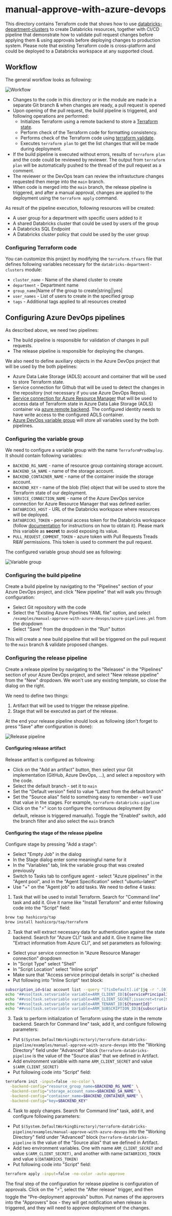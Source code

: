 # manual-approve-with-azure-devops

This directory contains Terraform code that shows how to use [databricks-department-clusters](../../modules/databricks-department-clusters) to create Databricks resources, together with CI/CD pipeline that demonstrate how to validate pull request changes before applying them & using approvals before deploying changes to production system.  Please note that existing Terraform code is cross-platform and could be deployed to a Databricks workspace at any supported cloud.

## Workflow

The general workflow looks as following:

![Workflow](../../images/terraform-databricks-pipeline-azure-devops.png)

* Changes to the code in this directory or in the module are made in a separate Git branch & when changes are ready, a pull request is opened
* Upon opening of the pull request, the build pipeline is triggered, and following operations are performed:
  * Initializes Terraform using a remote backend to store a [Terraform state](https://www.terraform.io/language/state).
  * Perform check of the Terraform code for formatting consistency.
  * Performs check of the Terraform code using [terraform validate](https://www.terraform.io/cli/commands/validate).
  * Executes `terraform plan` to get the list changes that will be made during deployment.
* If the build pipeline is executed without errors, results of `terraform plan` and the code could be reviewed by reviewer. The output from `terraform plan` will be automatically pushed to the thread of the pull request as a comment. 
* The reviewer or the DevOps team can review the infrastucture changes requested then merge into the `main` branch.
* When code is merged into the `main` branch, the release pipeline is triggered, and after a manual approval, changes are applied to the deployment using the `terraform apply` command.

As result of the pipeline execution, following resources will be created:

* A user group for a department with specific users added to it
* A shared Databricks cluster that could be used by users of the group
* A Databricks SQL Endpoint
* A Databricks cluster policy that could be used by the user group


### Configuring Terraform code

You can customize this project by modifying the `terraform.tfvars` file that defines following variables necessary for the `databricks-department-clusters` module:

* `cluster_name` - Name of the shared cluster to create
* `department` - Department name
* `group_name`|Name of the group to create|string||yes|
* `user_names` - List of users to create in the specified group
* `tags` - Additional tags applied to all resources created

## Configuring Azure DevOps pipelines

As described above, we need two pipelines:

* The build pipeline is responsible for validation of changes in pull requests.
* The release pipeline is responsible for deploying the changes.

We also need to define auxiliary objects in the Azure DevOps project that will be used by the both pipelines:

* Azure Data Lake Storage (ADLS) account and container that will be used to store Terraform state.
* Service connection for Github that will be used to detect the changes in the repository (not necessary if you use Azure DevOps Repos).
* [Service connection for Azure Resource Manager](https://docs.microsoft.com/en-us/azure/devops/pipelines/library/service-endpoints?view=azure-devops&tabs=yaml#azure-resource-manager-service-connection) that will be used to access data of Terraform state in Azure Data Lake Storage (ADLS) container via [azure remote backend](https://www.terraform.io/language/settings/backends/azurerm).  The configured identity needs to have write access to the configured ADLS container.
* [Azure DevOps variable group](https://docs.microsoft.com/en-us/azure/devops/pipelines/library/variable-groups) will store all variables used by the both pipelines.

### Configuring the variable group

We need to configure a variable group with the name `TerraformProdDeploy`.  It should contain following variables:

* `BACKEND_RG_NAME` - name of resource group containing storage account.
* `BACKEND_SA_NAME` - name of the storage account.
* `BACKEND_CONTAINER_NAME` - name of the container inside the storage account.
* `BACKEND_KEY` - name of the blob (file) object that will be used to store the Terraform state of our deployment.
* `SERVICE_CONNECTION_NAME` - name of the Azure DevOps service connection for Azure Resource Manager that was defined earlier.
* `DATABRICKS_HOST` - URL of the Databricks workspace where resources will be deployed.
* `DATABRICKS_TOKEN` - personal access token for the Databricks workspace (follow [documentation](https://docs.databricks.com/dev-tools/api/latest/authentication.html) for instructions on how to obtain it).  Please mark this variable as **secret** to avoid exposing its value.
* `PULL_REQUEST_COMMENT_TOKEN` - azure token with Pull Requests Treads R&W permissions. This token is used to comment the pull request.

The configured variable group should see as following:

![Variable group](../../images/azdo-variable-group.png)


### Configuring the build pipeline

Create a build pipeline by navigating to the "Pipelines" section of your Azure DevOps project, and click "New pipeline" that will walk you through configuration:

* Select Git repository with the code
* Select the "Existing Azure Pipelines YAML file" option, and select `/examples/manual-approve-with-azure-devops/azure-pipelines.yml` from the dropdown
* Select "Save" from the dropdown in the "Run" button

This will create a new build pipeline that will be triggered on the pull request to the `main` branch & validate proposed changes.


### Configuring the release pipeline

Create a release pipeline by navigating to the "Releases" in the "Pipelines" section of your Azure DevOps project, and select "New release pipeline" from the "New" dropdown.  We won't use any existing template, so close the dialog on the right.

We need to define two things:

1. Artifact that will be used to trigger the release pipeline.
1. Stage that will be executed as part of the release.

At the end your release pipeline should look as following (don't forget to press "Save" after configuration is done):

![Release pipeline](../../images/azdo-release-pipeline.png)


#### Configuring release artifact

Release artifact is configured as following:

* Click on the "Add an artifact" button, then select your Git implementation (GitHub, Azure DevOps, ...), and select a repository with the code.
* Select the default branch - set it to `main`
* Set the "Default version" field to value "Latest from the default branch"
* Set the "Source alias" field to something easy to remember - we'll use that value in the stages.  For example, `terraform-databricks-pipeline`
* Click on the "⚡" icon to configure the continuous deployment (by default, release is triggered manually). Toggle the "Enabled" switch, add the branch filter and also select the `main` branch

#### Configuring the stage of the release pipeline

Configure stage by pressing "Add a stage":

* Select "Empty Job" in the dialog
* In the Stage dialog enter some meaningful name for it
* In the "Variables" tab, link the variable group that was created previously
* Switch to Tasks tab to configure agent - select "Azure pipelines" in the "Agent pool", and in the "Agent Specification" select "ubuntu-latest"
* Use "+" on the "Agent job" to add tasks. We need to define 4 tasks:

1. Task that will be used to install Terraform. Search for "Command line" task and add it.  Give it name like "Install Terraform" and enter following code into the "Script" field:

```sh
brew tap hashicorp/tap
brew install hashicorp/tap/terraform
```



2. Task that will extract necessary data for authentication against the state backend. Search for "Azure CLI" task and add it.  Give it name like "Extract information from Azure CLI", and set parameters as following:

  * Select your service connection in "Azure Resource Manager connection" dropdown
  * In "Script Type" select "Shell"
  * In "Script Location" select "Inline script"
  * Make sure that "Access service principal details in script" is checked
  * Put following into "Inline Script" text block:

  ```sh
  subscription_id=$(az account list --query "[?isDefault].id"|jq -r '.[0]')
  echo "##vso[task.setvariable variable=ARM_CLIENT_ID]${servicePrincipalId}"
  echo "##vso[task.setvariable variable=ARM_CLIENT_SECRET;issecret=true]${servicePrincipalKey}"
  echo "##vso[task.setvariable variable=ARM_TENANT_ID]${tenantId}"
  echo "##vso[task.setvariable variable=ARM_SUBSCRIPTION_ID]${subscription_id}"
  ```

3. Task to perform initialization of Terraform using the state in the remote backend. Search for Command line" task, add it, and configure following parameters:

  * Put `$(System.DefaultWorkingDirectory)/terraform-databricks-pipeline/examples/manual-approve-with-azure-devops` into the "Working Directory" field under "Advanced" block (`terraform-databricks-pipeline` is the value of the "Source alias" that we defined in Artifact.
  * Add environment variable with name `ARM_CLIENT_SECRET` and value `$(ARM_CLIENT_SECRET)`
  * Put following code into "Script" field:

  ```sh
  terraform init -input=false -no-color \
    -backend-config="resource_group_name=$BACKEND_RG_NAME" \
    -backend-config="storage_account_name=$BACKEND_SA_NAME" \
    -backend-config="container_name=$BACKEND_CONTAINER_NAME" \
    -backend-config="key=$BACKEND_KEY"
  ```

4. Task to apply changes. Search for Command line" task, add it, and configure following parameters:

  * Put `$(System.DefaultWorkingDirectory)/terraform-databricks-pipeline/examples/manual-approve-with-azure-devops` into the "Working Directory" field under "Advanced" block (`terraform-databricks-pipeline` is the value of the "Source alias" that we defined in Artifact.
  * Add two environment variables. One with name `ARM_CLIENT_SECRET` and value `$(ARM_CLIENT_SECRET)`, and another with name `DATABRICKS_TOKEN` and value `$(DATABRICKS_TOKEN)`
  * Put following code into "Script" field:

  ```sh
  terraform apply -input=false -no-color -auto-approve
  ```


The final step of the configuration for release pipeline is configuration of approvals.  Click on the "⚡", select the "After release" trigger, and then toggle the "Pre-deployment approvals" button. Put names of the approvers into the "Approvers" box - they will get notification when release is triggered, and they will need to approve deployment of the changes.
